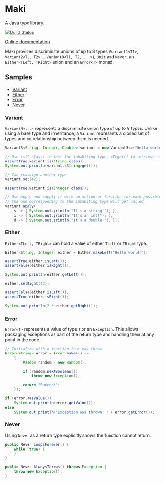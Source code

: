 # Maki

A Java type library.

[![Build Status](https://travis-ci.org/vladris/Maki.Java.svg?branch=master)](https://travis-ci.org/vladris/Maki.Java)

[Online documentation](https://vladris.com/Maki.Java/doc/index.html)

Maki provides discriminate unions of up to 8 types (``Variant1<T1>``,
``Variant2<T1, T2>`` ... ``Variant8<T1, T2, ...>``), ``Unit`` and ``Never``,
an ``Either<TLeft, TRight>`` union and an ``Error<T>`` monad.

## Samples

* [Variant](#variant)
* [Either](#either)
* [Error](#error)
* [Never](#never)

### Variant

``VariantN<...>`` represents a discriminate union type of up to 8 types. Unlike
using a base type and inheritance, a ``Variant`` represents a closed set of
types and no relationship between them is needed.

```java
Variant3<String, Integer, Double> variant = new Variant3<>("Hello world!");

// Use is(T.class) to test for inhabiting type, <T>get() to retrieve it
assertTrue(variant.is(String.class));
System.out.println(variant.<String>get());

// Can reassign another type
variant.set(42);

assertTrue(variant.is(Integer.class));

// Use Apply and supply it with an action or function for each possible type,
// the one corresponding to the inhabiting type will get called
variant.apply(
    s -> { System.out.println("It's a string!"); },
    i -> { System.out.println("It's an int!"); },
    d -> { System.out.println("It's a double!"); });
```

### Either

``Either<TLeft, TRight>`` can hold a value of either ``TLeft`` or ``TRight``
type.

```java
Either<String, Integer> either = Either.makeLeft("Hello world!");

assertTrue(either.isLeft());
assertFalse(either.isRight());

System.out.println(either.getLeft());

either.setRight(42);

assertFalse(either.isLeft());
assertTrue(either.isRight());

System.out.println(2 * either.getRight());
```

### Error

``Error<T>`` represents a value of type ``T`` or an ``Exception``. This allows
packaging exceptions as part of the return type and handling them at any point
in the code.

```java
// Initialize with a function that may throw
Error<String> error = Error.make(() ->
    {
        Random random = new Random();

        if (random.nextBoolean())
            throw new Exception();

        return "Success";
    });

if (error.hasValue())
    System.out.println(error.getValue());
else
    System.out.println("Exception was thrown: " + error.getError());
```

### Never

Using ``Never`` as a return type explicitly shows the function cannot return.

```java
public Never LoopsForever() {
    while (true) {
    }
}

public Never AlwaysThrows() throws Exception {
    throw new Exception();
}
```
